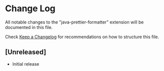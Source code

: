 # Change Log

All notable changes to the "java-prettier-formatter" extension will be documented in this file.

Check [Keep a Changelog](http://keepachangelog.com/) for recommendations on how to structure this file.

## [Unreleased]

- Initial release